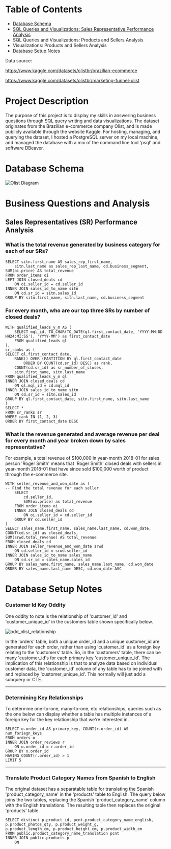 # Table of Contents
* [Database Schema](https://github.com/rsnyderaustin/Ecommerce-Data-Analysis/blob/main/README.md#database-schema)
* [SQL Queries and Visualizations: Sales Representative Performance Analysis](https://github.com/rsnyderaustin/Ecommerce-Data-Analysis/tree/main?tab=readme-ov-file#sales-analysis)
* SQL Queries and Visualizations: Products and Sellers Analysis
* Visualizations: Products and Sellers Analysis
* [Database Setup Notes](https://github.com/rsnyderaustin/Ecommerce-Data-Analysis/blob/main/README.md#database-setup-notes)

Data source: 

https://www.kaggle.com/datasets/olistbr/brazilian-ecommerce

https://www.kaggle.com/datasets/olistbr/marketing-funnel-olist

# Project Description
The purpose of this project is to display my skills in answering business questions through SQL query writing and data visualizations. The dataset originates from the Brazilian e-commerce company Olist, and is made publicly available through the website Kaggle. For hosting, managing, and querying the dataset, I hosted a PostgreSQL server on my local machine, and managed the database with a mix of the command line tool 'psql' and software DBeaver.

# Database Schema
![Olist Diagram](https://github.com/rsnyderaustin/Ecommerce-Data-Analysis/assets/114520816/2e1c568f-cbf7-4c37-bbf7-736162f19681)

# Business Questions and Analysis
## Sales Representatives (SR) Performance Analysis
### What is the total revenue generated by business category for each of our SRs?
```
SELECT sitn.first_name AS sales_rep_first_name, 
	sitn.last_name as sales_rep_last_name, cd.business_segment, SUM(oi.price) AS total_revenue
FROM order_items oi
LEFT JOIN closed_deals cd
	ON oi.seller_id = cd.seller_id
INNER JOIN sales_id_to_name sitn
	ON cd.sr_id = sitn.sales_id
GROUP BY sitn.first_name, sitn.last_name, cd.business_segment
```
### For every month, who are our top three SRs by number of closed deals?
```
WITH qualified_leads_y_m AS (
	SELECT mql_id, TO_CHAR(TO_DATE(ql.first_contact_date, 'YYYY-MM-DD HH24:MI:SS'), 'YYYY-MM') as first_contact_date
	FROM qualified_leads ql 
),
sr_ranks as (
SELECT ql.first_contact_date,
	RANK() OVER (PARTITION BY ql.first_contact_date 
		ORDER BY COUNT(cd.sr_id) DESC) as rank,
	COUNT(cd.sr_id) as sr_number_of_closes,
	sitn.first_name, sitn.last_name
FROM qualified_leads_y_m ql 
INNER JOIN closed_deals cd
	ON ql.mql_id = cd.mql_id
INNER JOIN sales_id_to_name sitn
	ON cd.sr_id = sitn.sales_id
GROUP BY ql.first_contact_date, sitn.first_name, sitn.last_name
)
SELECT *
FROM sr_ranks sr
WHERE rank IN (1, 2, 3)
ORDER BY first_contact_date DESC
```
### What is the revenue generated and average revenue per deal for every month and year broken down by sales representative?
For example, a total revenue of $100,000 in year-month 2018-01 for sales person 'Roger Smith' means that 'Roger Smith' closed deals with sellers in year-month 2018-01 that have since sold $100,000 worth of product through the e-commerce site.
```
WITH seller_revenue_and_won_date as (
-- Find the total revenue for each seller
	SELECT 
		cd.seller_id,
		SUM(oi.price) as total_revenue
	FROM order_items oi
	INNER JOIN closed_deals cd
		ON oi.seller_id = cd.seller_id
	GROUP BY cd.seller_id
)
SELECT sales_name.first_name, sales_name.last_name, cd.won_date, COUNT(cd.sr_id) as closed_deals, 
SUM(srwd.total_revenue) AS total_revenue
FROM closed_deals cd
INNER JOIN seller_revenue_and_won_date srwd
	ON cd.seller_id = srwd.seller_id
INNER JOIN sales_id_to_name sales_name
	ON cd.sr_id = sales_name.sales_id
GROUP BY sales_name.first_name, sales_name.last_name, cd.won_date
ORDER BY sales_name.last_name DESC, cd.won_date ASC
```
# Database Setup Notes
### Customer Id Key Oddity
One oddity to note is the relationship of 'customer_id' and 'customer_unique_id' in the customers table shown specifically below. 

![odd_olist_relationship](https://github.com/rsnyderaustin/Ecommerce-Data-Analysis/assets/114520816/7624d5ce-1d73-4a10-8588-a1a08f721406)

In the 'orders' table, both a unique order_id and a unique customer_id are generated for each order, rather than using 'customer_id' as a foreign key relating to the 'customers' table. So, in the 'customers' table, there can be many 'customer_id's for each primary key 'customer_unique_id'. The implication of this relationship is that to analyze data based on individual customer data, the 'customer_id' column of any table has to be joined with and replaced by 'customer_unique_id'. This normally will just add a subquery or CTE.

---
### Determining Key Relationships
To determine one-to-one, many-to-one, etc relationships, queries such as the one below can display whether a table has multiple instances of a foreign key for the key relationship that we're interested in.
```
SELECT o.order_id AS primary_key, COUNT(r.order_id) AS num_foriegn_keys
FROM orders o
INNER JOIN order_reviews r
	ON o.order_id = r.order_id
GROUP BY o.order_id 
HAVING COUNT(r.order_id) > 1
LIMIT 5
```

---
### Translate Product Category Names from Spanish to English
The original dataset has a separatable table for translating the Spanish 'product_category_name' in the 'products' table to English. The query below joins the two tables, replacing the Spanish 'product_category_name' column with the English translations. The resulting table then replaces the original 'products' table.
```
SELECT distinct p.product_id, pcnt.product_category_name_english, p.product_photos_qty, p.product_weight_g,
p.product_length_cm, p.product_height_cm, p.product_width_cm
FROM public.product_category_name_translation pcnt 
INNER JOIN public.products p
	ON 

